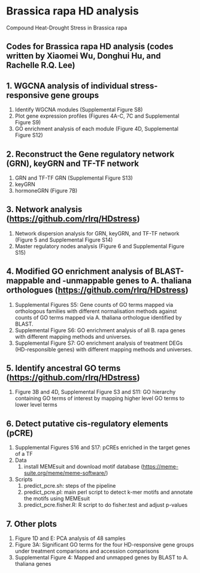 # Brassica rapa HD analysis
Compound Heat-Drought Stress in Brassica rapa

## Codes for Brassica rapa HD analysis (codes written by Xiaomei Wu, Donghui Hu, and Rachelle R.Q. Lee)

## 1. WGCNA analysis of individual stress-responsive gene groups
1. Identify WGCNA modules (Supplemental Figure S8)
1. Plot gene expression profiles (Figures 4A-C, 7C and Supplemental Figure S9)
1. GO enrichment analysis of each module (Figure 4D, Supplemental Figure S12)

## 2. Reconstruct the Gene regulatory network (GRN), keyGRN and TF-TF network
1. GRN and TF-TF GRN (Supplemental Figure S13)
1. keyGRN
1. hormoneGRN (Figure 7B)

## 3. Network analysis (https://github.com/rlrq/HDstress)
1. Network dispersion analysis for GRN, keyGRN, and TF-TF network (Figure 5 and Supplemental Figure S14)
1. Master regulatory nodes analysis (Figure 6 and Supplemental Figure S15)

## 4. Modified GO enrichment analysis of BLAST-mappable and -unmappable genes to A. thaliana orthologues (https://github.com/rlrq/HDstress)
1. Supplemental Figures S5: Gene counts of GO terms mapped via orthologous families with different normalisation methods against counts of GO terms mapped via A. thaliana orthologue identified by BLAST.
1. Supplemental Figure S6: GO enrichment analysis of all B. rapa genes with different mapping methods and universes.
1. Supplemental Figure S7: GO enrichment analysis of treatment DEGs (HD-responsible genes) with different mapping methods and universes.

## 5. Identify ancestral GO terms (https://github.com/rlrq/HDstress)
1. Figure 3B and 4D, Supplemental Figure S3 and S11: GO hierarchy containing GO terms of interest by mapping higher level GO terms to lower level terms

## 6. Detect putative cis-regulatory elements (pCRE)
1. Supplemental Figures S16 and S17: pCREs enriched in the target genes of a TF
1. Data
    1. install MEMEsuit and download motif database (https://meme-suite.org/meme/meme-software/)
1. Scripts
    1. predict_pcre.sh: steps of the pipeline
    1. predict_pcre.pl: main perl script to detect k-mer motifs and annotate the motifs using MEMEsuit
    1. predict_pcre.fisher.R: R script to do fisher.test and adjust p-values

## 7. Other plots
1. Figure 1D and E: PCA analysis of 48 samples
1. Figure 3A: Significant GO terms for the four HD-responsive gene groups under treatment comparisons and accession comparisons
1. Supplemental Figure 4: Mapped and unmapped genes by BLAST to A. thaliana genes

